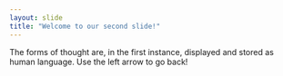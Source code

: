 ```yaml
---
layout: slide
title: "Welcome to our second slide!"
---
```

The forms of thought are, in the first instance, displayed and stored as human language.
Use the left arrow to go back!
